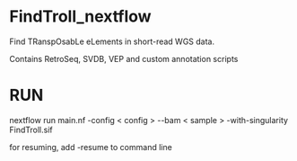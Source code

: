 # FindTroll_nextflow
Find TRanspOsabLe eLements in short-read WGS data. 

Contains RetroSeq, SVDB, VEP and custom annotation scripts

# RUN
nextflow run main.nf -config < config > --bam < sample > -with-singularity FindTroll.sif

for resuming, add -resume to command line

